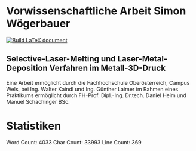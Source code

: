 # Vorwissenschaftliche Arbeit Simon Wögerbauer
[![Build LaTeX document](https://github.com/simonwoegerb/vwa/actions/workflows/main.yml/badge.svg)](https://github.com/simonwoegerb/vwa/actions/workflows/main.yml)
## Selective-Laser-Melting und Laser-Metal-Deposition Verfahren im Metall-3D-Druck
Eine Arbeit ermöglicht durch die Fachhochschule Oberösterreich, Campus Wels, bei Ing. Walter Kaindl und Ing. Günther Laimer im Rahmen eines Praktikums ermöglicht durch FH-Prof. Dipl.-Ing. Dr.tech. Daniel Heim und Manuel Schachinger BSc.

# Statistiken
Word Count: 4033
Char Count: 33993
Line Count: 369

